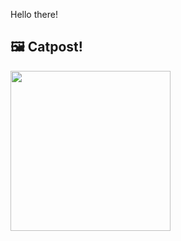 Hello there!



## 🖼️ Catpost!

<sub>
    <img src="https://cdn2.thecatapi.com/images/bh9.jpg" height="256">
</sub>

